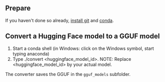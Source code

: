 ## Prepare
If you haven't done so already, 
[install git](https://git-scm.com/book/en/v2/Getting-Started-Installing-Git) 
and [conda](https://docs.anaconda.com/free/miniconda/miniconda-install/).

## Convert a Hugging Face model to a GGUF model
1. Start a conda shell (in Windows: click on the Windows symbol, start typing anaconda)
2. Type ./convert <huggingface_model_id>. NOTE: Replace <huggingface_model_id> by your actual model.

The converter saves the GGUF in the `gguf_models` subfolder. 


